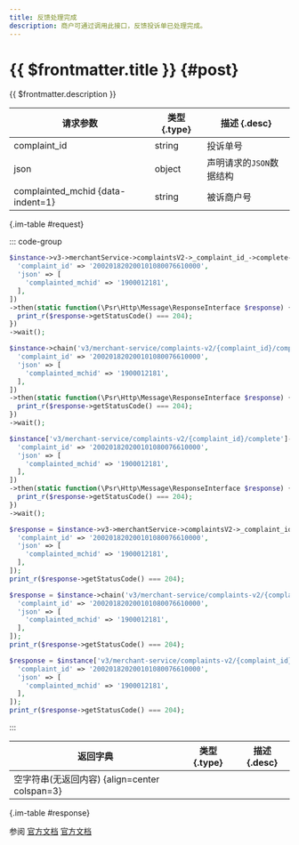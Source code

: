 ```yaml
---
title: 反馈处理完成
description: 商户可通过调用此接口，反馈投诉单已处理完成。
---
```


# {{ $frontmatter.title }} {#post}

{{ $frontmatter.description }}

| 请求参数 | 类型 {.type} | 描述 {.desc}
| --- | --- | ---
| complaint_id | string | 投诉单号
| json | object | 声明请求的`JSON`数据结构
| complainted_mchid {data-indent=1} | string | 被诉商户号

{.im-table #request}

::: code-group

```php [异步纯链式]
$instance->v3->merchantService->complaintsV2->_complaint_id_->complete->postAsync([
  'complaint_id' => '200201820200101080076610000',
  'json' => [
    'complainted_mchid' => '1900012181',
  ],
])
->then(static function(\Psr\Http\Message\ResponseInterface $response) {
  print_r($response->getStatusCode() === 204);
})
->wait();
```

```php [异步声明式]
$instance->chain('v3/merchant-service/complaints-v2/{complaint_id}/complete')->postAsync([
  'complaint_id' => '200201820200101080076610000',
  'json' => [
    'complainted_mchid' => '1900012181',
  ],
])
->then(static function(\Psr\Http\Message\ResponseInterface $response) {
  print_r($response->getStatusCode() === 204);
})
->wait();
```

```php [异步属性式]
$instance['v3/merchant-service/complaints-v2/{complaint_id}/complete']->postAsync([
  'complaint_id' => '200201820200101080076610000',
  'json' => [
    'complainted_mchid' => '1900012181',
  ],
])
->then(static function(\Psr\Http\Message\ResponseInterface $response) {
  print_r($response->getStatusCode() === 204);
})
->wait();
```

```php [同步纯链式]
$response = $instance->v3->merchantService->complaintsV2->_complaint_id_->complete->post([
  'complaint_id' => '200201820200101080076610000',
  'json' => [
    'complainted_mchid' => '1900012181',
  ],
]);
print_r($response->getStatusCode() === 204);
```

```php [同步声明式]
$response = $instance->chain('v3/merchant-service/complaints-v2/{complaint_id}/complete')->post([
  'complaint_id' => '200201820200101080076610000',
  'json' => [
    'complainted_mchid' => '1900012181',
  ],
]);
print_r($response->getStatusCode() === 204);
```

```php [同步属性式]
$response = $instance['v3/merchant-service/complaints-v2/{complaint_id}/complete']->post([
  'complaint_id' => '200201820200101080076610000',
  'json' => [
    'complainted_mchid' => '1900012181',
  ],
]);
print_r($response->getStatusCode() === 204);
```

:::

| 返回字典 | 类型 {.type} | 描述 {.desc}
| --- | --- | ---
| 空字符串(无返回内容) {align=center colspan=3}

{.im-table #response}

参阅 [官方文档](https://pay.weixin.qq.com/docs/partner/apis/consumer-complaint/complaints/complete-complaint-v2.html) [官方文档](https://pay.weixin.qq.com/wiki/doc/apiv3_partner/apis/chapter10_2_15.shtml)
